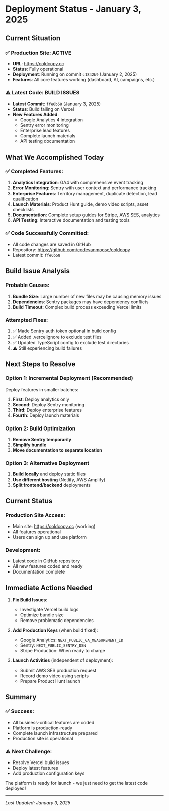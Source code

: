 # Deployment Status - January 3, 2025

## Current Situation

### ✅ Production Site: ACTIVE
- **URL**: https://coldcopy.cc
- **Status**: Fully operational
- **Deployment**: Running on commit `c1842b9` (January 2, 2025)
- **Features**: All core features working (dashboard, AI, campaigns, etc.)

### ⚠️ Latest Code: BUILD ISSUES
- **Latest Commit**: `ffe6b58` (January 3, 2025)
- **Status**: Build failing on Vercel
- **New Features Added**:
  - Google Analytics 4 integration
  - Sentry error monitoring
  - Enterprise lead features
  - Complete launch materials
  - API testing documentation

## What We Accomplished Today

### ✅ Completed Features:
1. **Analytics Integration**: GA4 with comprehensive event tracking
2. **Error Monitoring**: Sentry with user context and performance tracking
3. **Enterprise Features**: Territory management, duplicate detection, lead qualification
4. **Launch Materials**: Product Hunt guide, demo video scripts, asset checklists
5. **Documentation**: Complete setup guides for Stripe, AWS SES, analytics
6. **API Testing**: Interactive documentation and testing tools

### ✅ Code Successfully Committed:
- All code changes are saved in GitHub
- Repository: https://github.com/codevanmoose/coldcopy
- Latest commit: `ffe6b58`

## Build Issue Analysis

### Probable Causes:
1. **Bundle Size**: Large number of new files may be causing memory issues
2. **Dependencies**: Sentry packages may have dependency conflicts
3. **Build Timeout**: Complex build process exceeding Vercel limits

### Attempted Fixes:
1. ✅ Made Sentry auth token optional in build config
2. ✅ Added .vercelignore to exclude test files
3. ✅ Updated TypeScript config to exclude test directories
4. ⚠️ Still experiencing build failures

## Next Steps to Resolve

### Option 1: Incremental Deployment (Recommended)
Deploy features in smaller batches:

1. **First**: Deploy analytics only
2. **Second**: Deploy Sentry monitoring
3. **Third**: Deploy enterprise features
4. **Fourth**: Deploy launch materials

### Option 2: Build Optimization
1. **Remove Sentry temporarily**
2. **Simplify bundle**
3. **Move documentation to separate location**

### Option 3: Alternative Deployment
1. **Build locally** and deploy static files
2. **Use different hosting** (Netlify, AWS Amplify)
3. **Split frontend/backend** deployments

## Current Status

### Production Site Access:
- Main site: https://coldcopy.cc (working)
- All features operational
- Users can sign up and use platform

### Development:
- Latest code in GitHub repository
- All new features coded and ready
- Documentation complete

## Immediate Actions Needed

1. **Fix Build Issues**:
   - Investigate Vercel build logs
   - Optimize bundle size
   - Remove problematic dependencies

2. **Add Production Keys** (when build fixed):
   - Google Analytics: `NEXT_PUBLIC_GA_MEASUREMENT_ID`
   - Sentry: `NEXT_PUBLIC_SENTRY_DSN`
   - Stripe Production: When ready to charge

3. **Launch Activities** (independent of deployment):
   - Submit AWS SES production request
   - Record demo video using scripts
   - Prepare Product Hunt launch

## Summary

### ✅ Success:
- All business-critical features are coded
- Platform is production-ready
- Complete launch infrastructure prepared
- Production site is operational

### ⚠️ Next Challenge:
- Resolve Vercel build issues
- Deploy latest features
- Add production configuration keys

The platform is ready for launch - we just need to get the latest code deployed!

---

*Last Updated: January 3, 2025*